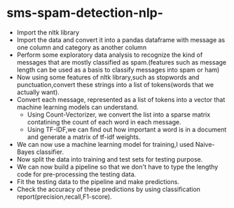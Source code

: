 # sms-spam-detection-nlp-
* Import the nltk library
* Import the data and convert it into a pandas dataframe with message as one column and category as another column
* Perform some exploratory data analysis to recognize the kind of messages that are mostly classified as spam.(features such as message length can be used as a basis to classify messages into spam or ham)
* Now using some features of nltk library,such as stopwords and punctuation,convert these strings into a list of tokens(words that we actually want).
* Convert each message, represented as a list of tokens into a vector that machine learning models can understand.
   * Using Count-Vectorizer, we convert the list into a sparse matrix contatining the count of each word in each message.
   * Using TF-IDF,we can find out how important a word is in a document and generate a matrix of tf-idf weights.
* We can now use a machine learning model for training,I used Naive-Bayes classifier.
* Now split the data into training and test sets for testing purpose.
* We can now build a pipeline so that we don't have to type the lengthy code for pre-processing the testing data.
* Fit the testing data to the pipeline and make predictions.
* Check the accuracy of these predictions by using classification report(precision,recall,F1-score).
